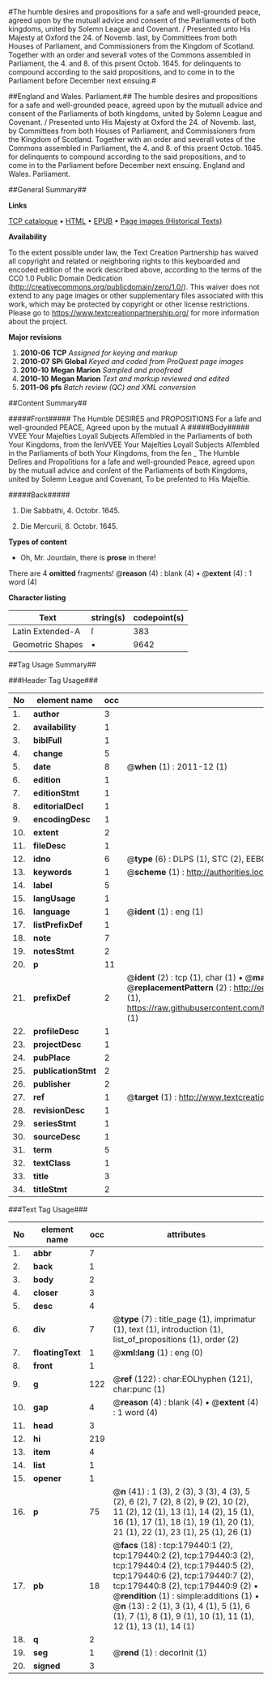 #The humble desires and propositions for a safe and well-grounded peace, agreed upon by the mutuall advice and consent of the Parliaments of both kingdoms, united by Solemn League and Covenant. / Presented unto His Majesty at Oxford the 24. of Novemb. last, by Committees from both Houses of Parliament, and Commissioners from the Kingdom of Scotland. Together with an order and severall votes of the Commons assembled in Parliament, the 4. and 8. of this prsent Octob. 1645. for delinquents to compound according to the said propositions, and to come in to the Parliament before December next ensuing.#

##England and Wales. Parliament.##
The humble desires and propositions for a safe and well-grounded peace, agreed upon by the mutuall advice and consent of the Parliaments of both kingdoms, united by Solemn League and Covenant. / Presented unto His Majesty at Oxford the 24. of Novemb. last, by Committees from both Houses of Parliament, and Commissioners from the Kingdom of Scotland. Together with an order and severall votes of the Commons assembled in Parliament, the 4. and 8. of this prsent Octob. 1645. for delinquents to compound according to the said propositions, and to come in to the Parliament before December next ensuing.
England and Wales. Parliament.

##General Summary##

**Links**

[TCP catalogue](http://www.ota.ox.ac.uk/tcp/)  • 
[HTML](http://tei.it.ox.ac.uk/tcp/Texts-HTML/free/B02/B02987.html)  • 
[EPUB](http://tei.it.ox.ac.uk/tcp/Texts-EPUB/free/B02/B02987.epub) • 
[Page images (Historical Texts)](https://historicaltexts.jisc.ac.uk/eebo-52612150e)

**Availability**

To the extent possible under law, the Text Creation Partnership has waived all copyright and related or neighboring rights to this keyboarded and encoded edition of the work described above, according to the terms of the CC0 1.0 Public Domain Dedication (http://creativecommons.org/publicdomain/zero/1.0/). This waiver does not extend to any page images or other supplementary files associated with this work, which may be protected by copyright or other license restrictions. Please go to https://www.textcreationpartnership.org/ for more information about the project.

**Major revisions**

1. __2010-06__ __TCP__ *Assigned for keying and markup*
1. __2010-07__ __SPi Global__ *Keyed and coded from ProQuest page images*
1. __2010-10__ __Megan Marion__ *Sampled and proofread*
1. __2010-10__ __Megan Marion__ *Text and markup reviewed and edited*
1. __2011-06__ __pfs__ *Batch review (QC) and XML conversion*

##Content Summary##

#####Front#####
The Humble DESIRES and PROPOSITIONS For a ſafe and well-grounded PEACE, Agreed upon by the mutuall A
#####Body#####
VVEE Your Majeſties Loyall Subjects Aſſembled in the Parliaments of both Your Kingdoms, from the ſenVVEE Your Majeſties Loyall Subjects Aſſembled in the Parliaments of both Your Kingdoms, from the ſen
    _ The Humble Deſires and Propoſitions for a ſafe and well-grounded Peace, agreed upon by the mutuall advice and conſent of the Parliaments of both Kingdoms, united by Solemn League and Covenant, To be preſented to His Majeſtie.

#####Back#####

1. Die Sabbathi, 4. Octobr. 1645.

1. Die Mercurii, 8. Octobr. 1645.

**Types of content**

  * Oh, Mr. Jourdain, there is **prose** in there!

There are 4 **omitted** fragments! 
 @__reason__ (4) : blank (4)  •  @__extent__ (4) : 1 word (4)

**Character listing**


|Text|string(s)|codepoint(s)|
|---|---|---|
|Latin Extended-A|ſ|383|
|Geometric Shapes|▪|9642|

##Tag Usage Summary##

###Header Tag Usage###

|No|element name|occ|attributes|
|---|---|---|---|
|1.|__author__|3||
|2.|__availability__|1||
|3.|__biblFull__|1||
|4.|__change__|5||
|5.|__date__|8| @__when__ (1) : 2011-12 (1)|
|6.|__edition__|1||
|7.|__editionStmt__|1||
|8.|__editorialDecl__|1||
|9.|__encodingDesc__|1||
|10.|__extent__|2||
|11.|__fileDesc__|1||
|12.|__idno__|6| @__type__ (6) : DLPS (1), STC (2), EEBO-CITATION (1), OCLC (1), VID (1)|
|13.|__keywords__|1| @__scheme__ (1) : http://authorities.loc.gov/ (1)|
|14.|__label__|5||
|15.|__langUsage__|1||
|16.|__language__|1| @__ident__ (1) : eng (1)|
|17.|__listPrefixDef__|1||
|18.|__note__|7||
|19.|__notesStmt__|2||
|20.|__p__|11||
|21.|__prefixDef__|2| @__ident__ (2) : tcp (1), char (1)  •  @__matchPattern__ (2) : ([0-9\-]+):([0-9IVX]+) (1), (.+) (1)  •  @__replacementPattern__ (2) : http://eebo.chadwyck.com/downloadtiff?vid=$1&page=$2 (1), https://raw.githubusercontent.com/textcreationpartnership/Texts/master/tcpchars.xml#$1 (1)|
|22.|__profileDesc__|1||
|23.|__projectDesc__|1||
|24.|__pubPlace__|2||
|25.|__publicationStmt__|2||
|26.|__publisher__|2||
|27.|__ref__|1| @__target__ (1) : http://www.textcreationpartnership.org/docs/. (1)|
|28.|__revisionDesc__|1||
|29.|__seriesStmt__|1||
|30.|__sourceDesc__|1||
|31.|__term__|5||
|32.|__textClass__|1||
|33.|__title__|3||
|34.|__titleStmt__|2||


###Text Tag Usage###

|No|element name|occ|attributes|
|---|---|---|---|
|1.|__abbr__|7||
|2.|__back__|1||
|3.|__body__|2||
|4.|__closer__|3||
|5.|__desc__|4||
|6.|__div__|7| @__type__ (7) : title_page (1), imprimatur (1), text (1), introduction (1), list_of_propositions (1), order (2)|
|7.|__floatingText__|1| @__xml:lang__ (1) : eng (0)|
|8.|__front__|1||
|9.|__g__|122| @__ref__ (122) : char:EOLhyphen (121), char:punc (1)|
|10.|__gap__|4| @__reason__ (4) : blank (4)  •  @__extent__ (4) : 1 word (4)|
|11.|__head__|3||
|12.|__hi__|219||
|13.|__item__|4||
|14.|__list__|1||
|15.|__opener__|1||
|16.|__p__|75| @__n__ (41) : 1 (3), 2 (3), 3 (3), 4 (3), 5 (2), 6 (2), 7 (2), 8 (2), 9 (2), 10 (2), 11 (2), 12 (1), 13 (1), 14 (2), 15 (1), 16 (1), 17 (1), 18 (1), 19 (1), 20 (1), 21 (1), 22 (1), 23 (1), 25 (1), 26 (1)|
|17.|__pb__|18| @__facs__ (18) : tcp:179440:1 (2), tcp:179440:2 (2), tcp:179440:3 (2), tcp:179440:4 (2), tcp:179440:5 (2), tcp:179440:6 (2), tcp:179440:7 (2), tcp:179440:8 (2), tcp:179440:9 (2)  •  @__rendition__ (1) : simple:additions (1)  •  @__n__ (13) : 2 (1), 3 (1), 4 (1), 5 (1), 6 (1), 7 (1), 8 (1), 9 (1), 10 (1), 11 (1), 12 (1), 13 (1), 14 (1)|
|18.|__q__|2||
|19.|__seg__|1| @__rend__ (1) : decorInit (1)|
|20.|__signed__|3||
